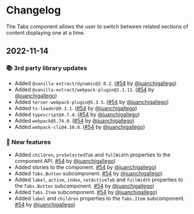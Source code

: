 # Changelog

The Tabs component allows the user to switch between related sections of content displaying one at a time.

## 2022-11-14

### 📚 3rd party library updates

- Added `@vanilla-extract/dynamic@2.0.2`. ([#54](https://github.com/TiendaNube/nimbus-design-system/pull/54) by [@juanchigallego](https://github.com/juanchigallego))
- Added `@vanilla-extract/webpack-plugin@2.1.11`. ([#54](https://github.com/TiendaNube/nimbus-design-system/pull/54) by [@juanchigallego](https://github.com/juanchigallego))
- Added `terser-webpack-plugin@5.3.5`. ([#54](https://github.com/TiendaNube/nimbus-design-system/pull/54) by [@juanchigallego](https://github.com/juanchigallego))
- Added `ts-loader@9.3.1`. ([#54](https://github.com/TiendaNube/nimbus-design-system/pull/54) by [@juanchigallego](https://github.com/juanchigallego))
- Added `typescript@4.7.4`. ([#54](https://github.com/TiendaNube/nimbus-design-system/pull/54) by [@juanchigallego](https://github.com/juanchigallego))
- Added `webpack@5.74.0`. ([#54](https://github.com/TiendaNube/nimbus-design-system/pull/54) by [@juanchigallego](https://github.com/juanchigallego))
- Added `webpack-cli@4.10.0`. ([#54](https://github.com/TiendaNube/nimbus-design-system/pull/54) by [@juanchigallego](https://github.com/juanchigallego))

### 🎉 New features

- Added `children`, `preSelectedTab` and `fullWidth` properties to the component API. [#54](https://github.com/TiendaNube/nimbus-design-system/pull/#54) by [@juanchigallego](https://github.com/juanchigallego))
- Added stories to the component. [#54](https://github.com/TiendaNube/nimbus-design-system/pull/#54) by [@juanchigallego](https://github.com/juanchigallego))
- Added `Tabs.Button` subcomponent. [#54](https://github.com/TiendaNube/nimbus-design-system/pull/#54) by [@juanchigallego](https://github.com/juanchigallego))
- Added `label`, `active`, `index`, `setActiveTab` and `fullWidth` properties to the `Tabs.Button` subcomponent. [#54](https://github.com/TiendaNube/nimbus-design-system/pull/#54) by [@juanchigallego](https://github.com/juanchigallego))
- Added `Tabs.Item` subcomponent. [#54](https://github.com/TiendaNube/nimbus-design-system/pull/#54) by [@juanchigallego](https://github.com/juanchigallego))
- Added `label` and `children` properties to the `Tabs.Item` subcomponent. [#54](https://github.com/TiendaNube/nimbus-design-system/pull/#54) by [@juanchigallego](https://github.com/juanchigallego))

